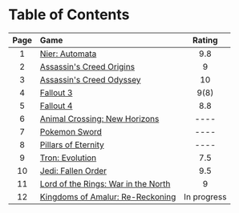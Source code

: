 # Table of Contents

| **Page** | **Game**                                             | **Rating**  |
| :------: | :--------------------------------------------------- | :---------: |
|    1     | [Nier: Automata](1-NierAutomata)                     |     9.8     |
|    2     | [Assassin's Creed Origins](2-ACOrigins)              |      9      |
|    3     | [Assassin's Creed Odyssey](3-ACOdyssey)              |     10      |
|    4     | [Fallout 3](4-FO3)                                   |    9(8)     |
|    5     | [Fallout 4](5-FO4)                                   |     8.8     |
|    6     | [Animal Crossing: New Horizons](6-ACNH)              |    ----     |
|    7     | [Pokemon Sword](7-Sword)                             |    ----     |
|    8     | [Pillars of Eternity](8-POE)                         |    ----     |
|    9     | [Tron: Evolution](9-Tron)                            |     7.5     |
|    10    | [Jedi: Fallen Order](10-JFO)                         |     9.5     |
|    11    | [Lord of the Rings: War in the North](11-WarInNorth) |      9      |
|    12    | [Kingdoms of Amalur: Re-Reckoning](12-Amalur)        | In progress |